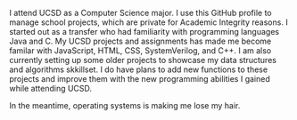 I attend UCSD as a Computer Science major. I use this GitHub profile to manage school projects, which are private for Academic Integrity reasons. I started out as a transfer who had familiarity with programming languages Java and C. My UCSD projects and assignments has made me become familar with JavaScript, HTML, CSS, SystemVerilog, and C++. I am also currently setting up some older projects to showcase my data structures and algorithms skkillset. I do have plans to add new functions to these projects and improve them with the new programming abilities I gained while attending UCSD.


In the meantime, operating systems is making me lose my hair. 
